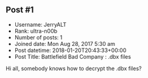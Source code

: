 ## Post #1
- Username: JerryALT
- Rank: ultra-n00b
- Number of posts: 1
- Joined date: Mon Aug 28, 2017 5:30 am
- Post datetime: 2018-01-20T20:43:33+00:00
- Post Title: Battlefield Bad Company : .dbx files

Hi all, somebody knows how to decrypt the .dbx files?
